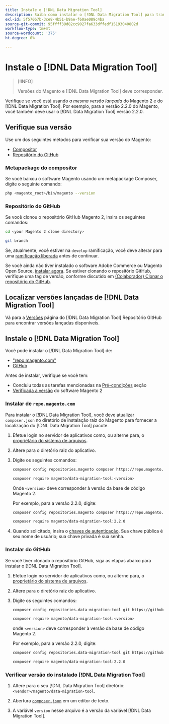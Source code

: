 ```yaml
---
title: Instale o [!DNL Data Migration Tool]
description: Saiba como instalar o [!DNL Data Migration Tool] para transferir dados entre Magento 1 e Magento 2.
exl-id: 5f57067b-3ce8-4b51-b9ae-f60ae089c4ba
source-git-commit: 95ffff39d82cc9027fa633dffedf15193040802d
workflow-type: tm+mt
source-wordcount: '375'
ht-degree: 0%

---
```


# Instale o [!DNL Data Migration Tool]

>[!INFO]
>
>Versões do Magento e [!DNL Data Migration Tool] deve corresponder.


Verifique se você está usando *a mesma versão lançada* do Magento 2 e do [!DNL Data Migration Tool]. Por exemplo, para a versão 2.2.0 do Magento, você também deve usar o [!DNL Data Migration Tool] versão 2.2.0.

## Verifique sua versão

Use um dos seguintes métodos para verificar sua versão do Magento:

- [Compositor](#composer-metapackage)
- [Repositório do GitHub](#github-repository)

### Metapackage do compositor

Se você baixou o software Magento usando um metapackage Composer, digite o seguinte comando:

```bash
php <magento_root>/bin/magento --version
```

### Repositório do GitHub

Se você clonou o repositório GitHub Magento 2, insira os seguintes comandos:

```bash
cd <your Magento 2 clone directory>
```

```bash
git branch
```

Se, atualmente, você estiver na `develop` ramificação, você deve alterar para uma [ramificação liberada](https://developer.adobe.com/commerce/contributor/guides/install/change-version/) antes de continuar.

Se você ainda não tiver instalado o software Adobe Commerce ou Magento Open Source, [instalar agora](../../installation/prerequisites/commerce.md).
Se estiver clonando o repositório GitHub, verifique uma tag de versão, conforme discutido em [(Colaborador) Clonar o repositório do GitHub](https://developer.adobe.com/commerce/contributor/guides/install/clone-repository/).

## Localizar versões lançadas de [!DNL Data Migration Tool]

Vá para a [Versões](https://github.com/magento/data-migration-tool/releases) página do [!DNL Data Migration Tool] Repositório GitHub para encontrar versões lançadas disponíveis.

## Instale o [!DNL Data Migration Tool]

Você pode instalar o [!DNL Data Migration Tool] de:

- [&quot;repo.magento.com&quot;](#install-from-repomagentocom)
- [GitHub](#install-from-github)

Antes de instalar, verifique se você tem:

- Concluiu todas as tarefas mencionadas na [Pré-condições](prerequisites.md) seção
- [Verificada a versão](install.md#check-your-version) do software Magento 2

### Instalar de `repo.magento.com`

Para instalar o [!DNL Data Migration Tool], você deve atualizar `composer.json` no diretório de instalação raiz do Magento para fornecer a localização do [!DNL Data Migration Tool] pacote.

1. Efetue login no servidor de aplicativos como, ou alterne para, o [proprietário do sistema de arquivos](../../installation/prerequisites/file-system/overview.md).
1. Altere para o diretório raiz do aplicativo.
1. Digite os seguintes comandos:

   ```bash
   composer config repositories.magento composer https://repo.magento.com
   ```

   ```bash
   composer require magento/data-migration-tool:<version>
   ```

   Onde `<version>` deve corresponder à versão da base de código Magento 2.

   Por exemplo, para a versão 2.2.0, digite:

   ```bash
   composer config repositories.magento composer https://repo.magento.com
   ```

   ```bash
   composer require magento/data-migration-tool:2.2.0
   ```

1. Quando solicitado, insira o [chaves de autenticação](../../installation/prerequisites/authentication-keys.md). Sua chave pública é seu nome de usuário; sua chave privada é sua senha.

### Instalar do GitHub

Se você tiver clonado o repositório GitHub, siga as etapas abaixo para instalar o [!DNL Data Migration Tool].

1. Efetue login no servidor de aplicativos como, ou alterne para, o [proprietário do sistema de arquivos](../../installation/prerequisites/file-system/overview.md).
1. Altere para o diretório raiz do aplicativo.
1. Digite os seguintes comandos:

   ```bash
   composer config repositories.data-migration-tool git https://github.com/magento/data-migration-tool
   ```

   ```bash
   composer require magento/data-migration-tool:<version>
   ```

   onde `<version>` deve corresponder à versão da base de código Magento 2.

   Por exemplo, para a versão 2.2.0, digite:

   ```bash
   composer config repositories.data-migration-tool git https://github.com/magento/data-migration-tool
   ```

   ```bash
   composer require magento/data-migration-tool:2.2.0
   ```

### Verificar versão do instalado [!DNL Data Migration Tool]

1. Altere para o seu [!DNL Data Migration Tool] diretório: `<vendor>/magento/data-migration-tool`.

1. Abertura [`composer.json`](https://github.com/magento/data-migration-tool/blob/2.4/composer.json) em um editor de texto.

1. A variável `version` nesse arquivo é a versão da variável [!DNL Data Migration Tool].
